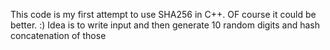This code is my first attempt to use SHA256 in C++. OF course it could be better. :)
Idea is to write input and then generate 10 random digits and hash concatenation of those
